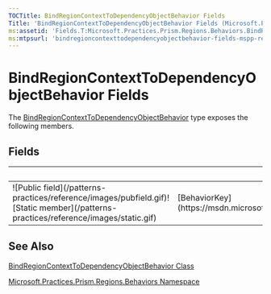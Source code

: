 ```yaml
---
TOCTitle: BindRegionContextToDependencyObjectBehavior Fields
Title: 'BindRegionContextToDependencyObjectBehavior Fields (Microsoft.Practices.Prism.Regions.Behaviors)'
ms:assetid: 'Fields.T:Microsoft.Practices.Prism.Regions.Behaviors.BindRegionContextToDependencyObjectBehavior'
ms:mtpsurl: 'bindregioncontexttodependencyobjectbehavior-fields-mspp-regions-behaviors.md'
---
```



# BindRegionContextToDependencyObjectBehavior Fields

The [BindRegionContextToDependencyObjectBehavior](https://msdn.microsoft.com/library/microsoft.practices.prism.regions.behaviors.bindregioncontexttodependencyobjectbehavior) type exposes the following members.

## Fields


<table>

<thead>
<tr class="header">
<th> </th>
<th>Name</th>
<th>Description</th>
</tr>
</thead>
<tbody>
<tr class="odd">
<td>![Public field](/patterns-practices/reference/images/pubfield.gif)![Static member](/patterns-practices/reference/images/static.gif)</td>
<td>[BehaviorKey](https://msdn.microsoft.com/library/microsoft.practices.prism.regions.behaviors.bindregioncontexttodependencyobjectbehavior.behaviorkey)</td>
<td><div class="summary">
The key of this behavior.
</div></td>
</tr>
</tbody>
</table>

## See Also

[BindRegionContextToDependencyObjectBehavior Class](https://msdn.microsoft.com/library/microsoft.practices.prism.regions.behaviors.bindregioncontexttodependencyobjectbehavior)

[Microsoft.Practices.Prism.Regions.Behaviors Namespace](https://msdn.microsoft.com/library/microsoft.practices.prism.regions.behaviors)
